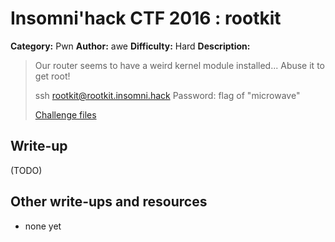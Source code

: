 # Insomni'hack CTF 2016 : rootkit

**Category:** Pwn
**Author:** awe
**Difficulty:** Hard
**Description:**

> Our router seems to have a weird kernel module installed... Abuse it to get root!
> 
> ssh rootkit@rootkit.insomni.hack
> Password: flag of "microwave"
> 
> [Challenge files](./rootkit-305d6c20e4cb91db1e0bc162b0e016a4.tar.bz2)

## Write-up

(TODO)

## Other write-ups and resources

* none yet
